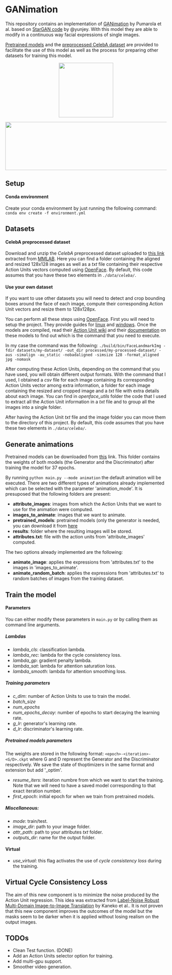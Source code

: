 # GANimation 

This repository contains an implementation of [GANimation](https://arxiv.org/pdf/1807.09251.pdf) by Pumarola et al. based on [StarGAN code](https://github.com/yunjey/stargan) by @yunjey. With this model they are able to modify in a continuous way facial expressions of single images.

[Pretrained models](https://www.dropbox.com/sh/108g19dk3gt1l7l/AAB4OJHHrMHlBDbNK8aFQVZSa?dl=0) and the [preprocessed CelebA dataset](https://www.dropbox.com/s/payjdk08292csra/celeba.zip?dl=0) are provided to facilitate the use of this model as well as the process for preparing other datasets for training this model.

<p align="center">
  <img width="170" height="170" src="https://github.com/vipermu/ganimation/blob/master/video_results/frida.gif">
</p>

<p align="center">
  <img width="600" height="150" src="https://github.com/vipermu/ganimation/blob/master/video_results/eric_andre.gif">
</p>


## Setup

#### Conda environment
Create your conda environment by just running the following command:
`conda env create -f environment.yml`


## Datasets

#### CelebA preprocessed dataset
Download and unzip the *CelebA* preprocessed dataset uploaded to [this link](https://www.dropbox.com/s/payjdk08292csra/celeba.zip?dl=0) extracted from [MMLAB](http://mmlab.ie.cuhk.edu.hk/projects/CelebA.html). Here you can find a folder containing the aligned and resized 128x128 images as well as a _txt_ file containing their respective Action Units vectors computed using [OpenFace](https://github.com/TadasBaltrusaitis/OpenFace). By default, this code assumes that you have these two elements in _`./data/celeba/`_.

#### Use your own dataset
If you want to use other datasets you will need to detect and crop bounding boxes around the face of each image, compute their corresponding Action Unit vectors and resize them to 128x128px.

You can perform all these steps using [OpenFace](https://github.com/TadasBaltrusaitis/OpenFace). First you will need to setup the project. They provide guides for [linux](https://github.com/TadasBaltrusaitis/OpenFace/wiki/Unix-Installation) and [windows](https://github.com/TadasBaltrusaitis/OpenFace/wiki/Windows-Installation). Once the models are compiled, read their [Action Unit wiki](https://github.com/TadasBaltrusaitis/OpenFace/wiki/Action-Units) and their [documentation](https://github.com/TadasBaltrusaitis/OpenFace/wiki/Command-line-arguments) on these models to find out which is the command that you need to execute.

In my case the command was the following: `./build/bin/FaceLandmarkImg -fdir datasets/my-dataset/ -out_dir processed/my-processed-dataset/ -aus -simalign -au_static -nobadaligned -simsize 128 -format_aligned jpg -nomask`

After computing these Action Units, depending on the command that you have used, you will obtain different output formats. With the command that I used, I obtained a _csv_ file for each image containing its corresponding Action Units vector among extra information, a folder for each image containing the resized and cropped image and a _txt_ file with extra details about each image. You can find in _openface_utils_ folder the code that I used to extract all the Action Unit information in a _txt_ file and to group all the images into a single folder.

After having the Action Unit _txt_ file and the image folder you can move them to the directory of this project. By default, this code assumes that you have these two elements in _`./data/celeba/`_.

## Generate animations
Pretrained models can be downloaded from [this](https://www.dropbox.com/sh/108g19dk3gt1l7l/AAB4OJHHrMHlBDbNK8aFQVZSa?dl=0) link. This folder contains the weights of both models (the Generator and the Discriminator) after training the model for 37 epochs.

By running `python main.py --mode animation` the default animation will be executed. There are two different types of animations already implemented which can be selected with the parameter 'animation_mode'. It is presuposed that the following folders are present:

- **attribute_images**: images from which the Action Units that we want to use for the animation were computed.
- **images_to_animate**: images that we want to animate.
- **pretrained_models**: pretrained models (only the generator is needed, you can download it from [here](https://www.dropbox.com/home/data/pretrained_models)
- **results**: folder where the resulting images will be stored.
- **attributes.txt**: file with the action units from 'attribute_images' computed.

The two options already implemented are the following:
- **animate_image**: applies the expressions from 'attributes.txt' to the images in 'images_to_animate'.
- **animate_random_batch**: applies the expressions from 'attributes.txt' to random batches of images from the training dataset.


## Train the model

#### Parameters

You can either modify these parameters in `main.py` or by calling them as command line arguments.


##### Lambdas

- *lambda_cls*: classification lambda.
- *lambda_rec*: lambda for the cycle consistency loss.
- *lambda_gp*: gradient penalty lambda.
- *lambda_sat*: lambda for attention saturation loss.
- *lambda_smooth*: lambda for attention smoothing loss.

##### Training parameters

- *c_dim*: number of Action Units to use to train the model.
- *batch_size*
- *num_epochs*
- *num_epochs_decay*: number of epochs to start decaying the learning rate.
- *g_lr*: generator's learning rate.
- *d_lr*: discriminator's learning rate.

##### Pretrained models parameters
The weights are stored in the following format: `<epoch>-<iteration>-<G/D>.ckpt` where G and D represent the Generator and the Discriminator respectively. We save the state of thoptimizers in the same format and extension but add '_optim'.

- *resume_iters*: iteration numbre from which we want to start the training. Note that we will need to have a saved model corresponding to that exact iteration number.
- *first_epoch*: initial epoch for when we train from pretrained models.

##### Miscellaneous:
- *mode*: train/test.
- *image_dir*: path to your image folder.
- *attr_path*: path to your attributes _txt_ folder.
- *outputs_dir*: name for the output folder.

#### Virtual
- *use_virtual*: this flag activates the use of _cycle consistency loss_ during the training.

## Virtual Cycle Consistency Loss
The aim of this new component is to minimize the noise produced by the Action Unit regression. This idea was extracted from [Label-Noise Robust Multi-Domain Image-to-Image Translation](https://arxiv.org/abs/1905.02185) by Kaneko et al.. It is not proven that this new component improves the outcomes of the model but the masks seem to be darker when it is applied without losing realism on the output images.

## TODOs

- Clean Test function. (DONE)
- Add an Action Units selector option for training.
- Add multi-gpu support.
- Smoother video generation.
